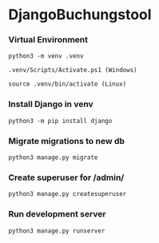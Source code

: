 # DjangoBuchungstool

### Virtual Environment
```
python3 -m venv .venv

.venv/Scripts/Activate.ps1 (Windows)

source .venv/bin/activate (Linux)
```

### Install Django in venv
```
python3 -m pip install django
```

### Migrate migrations to new db
```
python3 manage.py migrate
```

### Create superuser for /admin/
```
python3 manage.py createsuperuser
```

### Run development server
```
python3 manage.py runserver
```
